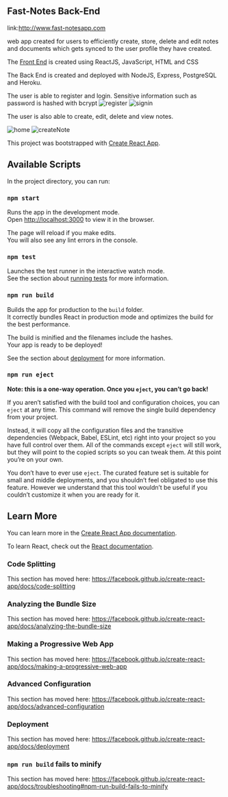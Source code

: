 ## Fast-Notes Back-End

link:http://www.fast-notesapp.com

web app created for users to efficiently create, store, delete and edit notes and documents
which gets synced to the user profile they have created.

The [Front End](https://github.com/billzyc/FastNotes-FrontEnd) is created using ReactJS, JavaScript, HTML and CSS 

The Back End is created and deployed with NodeJS, Express, PostgreSQL and Heroku.

The user is able to register and login. Sensitive information such as password is hashed with bcrypt 
![register](https://user-images.githubusercontent.com/46061028/58063232-50cebb00-7b4b-11e9-87d0-43f45f4ec30d.PNG)
![signin](https://user-images.githubusercontent.com/46061028/58063283-79ef4b80-7b4b-11e9-9024-bc185f4855ab.PNG)

The user is also able to create, edit, delete and view notes.

![home](https://user-images.githubusercontent.com/46061028/58063289-7e1b6900-7b4b-11e9-88ec-29d52d8cea28.PNG)
![createNote](https://user-images.githubusercontent.com/46061028/58063292-7f4c9600-7b4b-11e9-8680-5602914cfb33.PNG)

This project was bootstrapped with [Create React App](https://github.com/facebook/create-react-app).

## Available Scripts

In the project directory, you can run:

### `npm start`

Runs the app in the development mode.<br>
Open [http://localhost:3000](http://localhost:3000) to view it in the browser.

The page will reload if you make edits.<br>
You will also see any lint errors in the console.

### `npm test`

Launches the test runner in the interactive watch mode.<br>
See the section about [running tests](https://facebook.github.io/create-react-app/docs/running-tests) for more information.

### `npm run build`

Builds the app for production to the `build` folder.<br>
It correctly bundles React in production mode and optimizes the build for the best performance.

The build is minified and the filenames include the hashes.<br>
Your app is ready to be deployed!

See the section about [deployment](https://facebook.github.io/create-react-app/docs/deployment) for more information.

### `npm run eject`

**Note: this is a one-way operation. Once you `eject`, you can’t go back!**

If you aren’t satisfied with the build tool and configuration choices, you can `eject` at any time. This command will remove the single build dependency from your project.

Instead, it will copy all the configuration files and the transitive dependencies (Webpack, Babel, ESLint, etc) right into your project so you have full control over them. All of the commands except `eject` will still work, but they will point to the copied scripts so you can tweak them. At this point you’re on your own.

You don’t have to ever use `eject`. The curated feature set is suitable for small and middle deployments, and you shouldn’t feel obligated to use this feature. However we understand that this tool wouldn’t be useful if you couldn’t customize it when you are ready for it.

## Learn More

You can learn more in the [Create React App documentation](https://facebook.github.io/create-react-app/docs/getting-started).

To learn React, check out the [React documentation](https://reactjs.org/).

### Code Splitting

This section has moved here: https://facebook.github.io/create-react-app/docs/code-splitting

### Analyzing the Bundle Size

This section has moved here: https://facebook.github.io/create-react-app/docs/analyzing-the-bundle-size

### Making a Progressive Web App

This section has moved here: https://facebook.github.io/create-react-app/docs/making-a-progressive-web-app

### Advanced Configuration

This section has moved here: https://facebook.github.io/create-react-app/docs/advanced-configuration

### Deployment

This section has moved here: https://facebook.github.io/create-react-app/docs/deployment

### `npm run build` fails to minify

This section has moved here: https://facebook.github.io/create-react-app/docs/troubleshooting#npm-run-build-fails-to-minify
